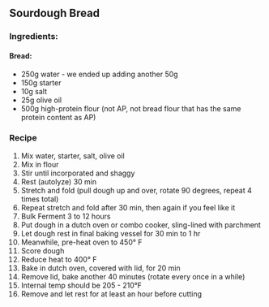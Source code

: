 ## Sourdough Bread
### Ingredients: 

#### Bread:
* 250g water - we ended up adding another 50g
* 150g starter
* 10g salt
* 25g olive oil
* 500g high-protein flour (not AP, not bread flour that has the same protein content as AP)

### Recipe

1. Mix water, starter, salt, olive oil
2. Mix in flour
3. Stir until incorporated and shaggy
4. Rest (autolyze) 30 min
5. Stretch and fold (pull dough up and over, rotate 90 degrees, repeat 4 times total)
6. Repeat stretch and fold after 30 min, then again if you feel like it
7. Bulk Ferment 3 to 12 hours
8. Put dough in a dutch oven or combo cooker, sling-lined with parchment
9. Let dough rest in final baking vessel for 30 min to 1 hr
10. Meanwhile, pre-heat oven to 450&deg; F
11. Score dough 
12. Reduce heat to 400&deg; F
13. Bake in dutch oven, covered with lid, for 20 min
14. Remove lid, bake another 40 minutes (rotate every once in a while)
15. Internal temp should be 205 - 210&deg;F
16. Remove and let rest for at least an hour before cutting
